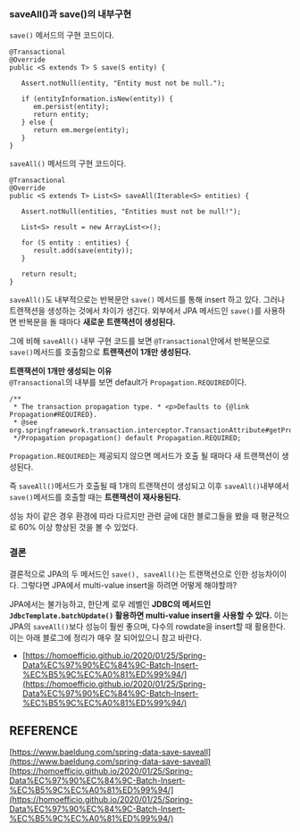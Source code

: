 ### saveAll()과 save()의 내부구현

`save()` 메서드의 구현 코드이다.

```
@Transactional  
@Override  
public <S extends T> S save(S entity) {  

   Assert.notNull(entity, "Entity must not be null.");  

   if (entityInformation.isNew(entity)) {  
      em.persist(entity);  
      return entity;  
   } else {  
      return em.merge(entity);  
   }  
}
```

`saveAll()` 메서드의 구현 코드이다.

```
@Transactional  
@Override  
public <S extends T> List<S> saveAll(Iterable<S> entities) {  

   Assert.notNull(entities, "Entities must not be null!");  

   List<S> result = new ArrayList<>();  

   for (S entity : entities) {  
      result.add(save(entity));  
   }  

   return result;  
}
```

`saveAll()`도 내부적으로는 반복문안 `save()` 메서드를 통해 insert 하고 있다. 그러나 트랜잭션을 생성하는 것에서 차이가 생긴다. 외부에서 JPA 메서드인 `save()`를 사용하면 반복문을 돌 때마다 **새로운 트랜잭션이 생성된다.**

그에 비해 `saveAll()` 내부 구현 코드를 보면 `@Transactional`안에서 반복문으로 `save()`메서드를 호출함으로 **트랜잭션이 1개만 생성된다.**

**트랜잭션이 1개만 생성되는 이유**  
`@Transactional`의 내부를 보면 default가 `Propagation.REQUIRED`이다.

```
/**  
 * The transaction propagation type. * <p>Defaults to {@link Propagation#REQUIRED}.  
 * @see org.springframework.transaction.interceptor.TransactionAttribute#getPropagationBehavior()  
 */Propagation propagation() default Propagation.REQUIRED;
```

`Propagation.REQUIRED`는 제공되지 않으면 메서드가 호출 될 때마다 새 트랜잭션이 생성된다.

즉 `saveAll()`메서드가 호출될 때 1개의 트랜잭션이 생성되고 이후 `saveAll()`내부에서 `save()`메서드를 호출할 때는 **트랜잭션이 재사용된다.**

성능 차이 같은 경우 환경에 따라 다르지만 관련 글에 대한 블로그들을 봤을 때 평균적으로 60% 이상 향상된 것을 볼 수 있었다.

### 결론

결론적으로 JPA의 두 메서드인 `save(), saveAll()`는 트랜잭션으로 인한 성능차이이다. 그렇다면 JPA에서 multi-value insert을 하려면 어떻게 해야할까?

JPA에서는 불가능하고, 한단계 로우 레벨인 **JDBC의 메서드인 `JdbcTemplate.batchUpdate()` 활용하면 multi-value insert을 사용할 수 있다.** 이는 JPA의 `saveAll()`보다 성능이 훨씬 좋으며, 다수의 rowdate을 insert할 때 활용한다. 이는 아래 블로그에 정리가 매우 잘 되어있으니 참고 바란다.

-   [https://homoefficio.github.io/2020/01/25/Spring-Data%EC%97%90%EC%84%9C-Batch-Insert-%EC%B5%9C%EC%A0%81%ED%99%94/](https://homoefficio.github.io/2020/01/25/Spring-Data%EC%97%90%EC%84%9C-Batch-Insert-%EC%B5%9C%EC%A0%81%ED%99%94/)

## REFERENCE

[https://www.baeldung.com/spring-data-save-saveall](https://www.baeldung.com/spring-data-save-saveall)  
[https://homoefficio.github.io/2020/01/25/Spring-Data%EC%97%90%EC%84%9C-Batch-Insert-%EC%B5%9C%EC%A0%81%ED%99%94/](https://homoefficio.github.io/2020/01/25/Spring-Data%EC%97%90%EC%84%9C-Batch-Insert-%EC%B5%9C%EC%A0%81%ED%99%94/)